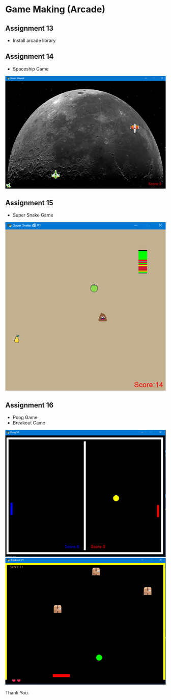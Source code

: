 # Game Making (Arcade)

## Assignment 13
* Install arcade library

## Assignment 14

* Spaceship Game

!["Game picture](https://github.com/Moein-Moatali-2006/Pylearn7/blob/main/Game/Assignment%2014/Images/result.png)

## Assignment 15

* Super Snake Game

!["Game picture](https://github.com/Moein-Moatali-2006/Pylearn7/blob/main/Game/Assignment%2015/pictures/snake_game.png)

## Assignment 16

* Pong Game
* Breakout Game

!["Game picture](https://github.com/Moein-Moatali-2006/Pylearn7/blob/main/Game/Assignment%2016/Pong%20game/picture/Game.png)
!["Game picture](https://github.com/Moein-Moatali-2006/Pylearn7/blob/main/Game/Assignment%2016/Breakout%20game/pictures/result.png)

Thank You.